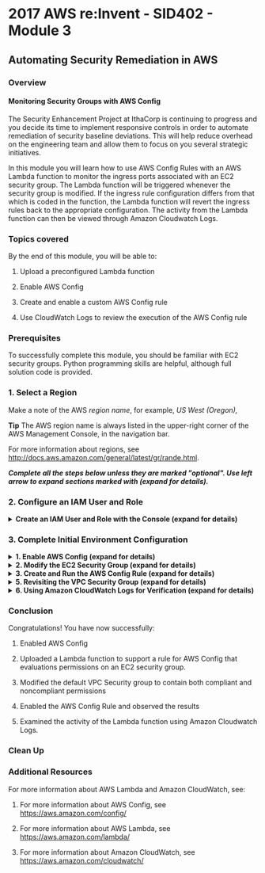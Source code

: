 # 2017 AWS re:Invent - SID402 - Module 3

## Automating Security Remediation in AWS

### Overview

#### Monitoring Security Groups with AWS Config
The Security Enhancement Project at IthaCorp is continuing to progress and you decide its time to implement responsive controls in order to automate remediation of security baseline deviations. This will help reduce overhead on the engineering team and allow them to focus on you several strategic initiatives.

In this module you will learn how to use AWS Config Rules with an AWS Lambda function to monitor the ingress ports associated with an EC2 security group. The Lambda function will be triggered whenever the
security group is modified. If the ingress rule configuration differs from that which is coded in the function, the Lambda function will revert the ingress rules back to the appropriate configuration. The
activity from the Lambda function can then be viewed through Amazon Cloudwatch Logs.

### Topics covered

By the end of this module, you will be able to:

1.  Upload a preconfigured Lambda function

2.  Enable AWS Config

3.  Create and enable a custom AWS Config rule

4.  Use CloudWatch Logs to review the execution of the AWS Config rule

### Prerequisites

To successfully complete this module, you should be familiar with EC2 security groups. Python programming skills are helpful, although full solution code is provided.

### 1. Select a Region

Make a note of the AWS *region name*, for example, *US West (Oregon),*

**Tip** The AWS region name is always listed in the upper-right corner of the AWS Management Console, in the navigation bar.

For more information about regions, see <http://docs.aws.amazon.com/general/latest/gr/rande.html>.

___Complete all the steps below unless they are marked "optional". Use left arrow to expand sections marked with (expand for details).___

### 2. Configure an IAM User and Role

<details>
<summary><strong>Create an IAM User and Role with the Console (expand for details)
</strong></summary><p>
<br/>
<probably need more instruction here>
1.  Login to the AWS Console. Create a new user (e.g. test4user) for this
    module and attach an IAM inline policy [MonitoringSGwithAWSConfigStudentPolicy.json](./templates/MonitoringSGwithAWSConfigStudentPolicy.json). You can copy the following text and paste it into the IAM console.

````
{
    "Version": "2012-10-17",
    "Statement": [
    {
        "Effect":"Allow",
        "Action":[
            "ec2:Describe*",
            "ec2:Authorize*",
            "elasticloadbalancing:*",
            "autoscaling:*",
            "cloudwatch:*",
            "elasticbeanstalk:*",
            "config:*",
            "events:*",
            "iam:*",
            "iam:AddRoleToInstanceProfile",
            "iam:CreateInstanceProfile",
            "iam:Get*",
            "iam:PassRole",
            "iam:CreateRole",
            "iam:PutRolePolicy",
            "iam:List*",
            "iam:CreatePolicyVersion",
            "iam:DeletePolicyVersion",
            "iam:CreatePolicy",
            "kms:List*",
            "kms:Get*",
            "s3:*",
            "sns:*",
            "sqs:*",
            "tag:Get*",
            "logs:*",
            "lambda:*",
            "cloudformation:*",
            "vpc:*"
        ],
        "Resource":"*"
    },
      {
      "Sid": "LimitedAttachmentPermissions",
      "Effect": "Allow",
      "Action": [
        "iam:AttachUserPolicy",
        "iam:DetachUserPolicy",
        "iam:DetachRolePolicy",
        "iam:AttachRolePolicy"
      ],
      "Resource": "*",
      "Condition": {
        "ArnEquals": {
          "iam:PolicyArn": [
            "arn:aws:iam::aws:policy/service-role/AWSConfigRole"
            ]
        }
      }
    },
      {
      "Sid": "MoreLimitedAttachmentPermissions",
      "Effect": "Allow",
      "Action": [
        "iam:AttachRolePolicy"
      ],
      "Resource": "*",
      "Condition": {
        "ArnLike": {
          "iam:PolicyArn": [
            "arn:aws:iam::*:policy/service-role/*AWSConfigDeliveryPermissions*"
            ]
        }
      }
    },
    {
        "Effect": "Deny",
        "Action": [
            "ec2:RunInstances"
        ],
        "Resource": "arn:aws:ec2:*:*:instance/*"
    }
    ]
}
````


2.  Login to the AWS console using the new user and confirm the preferred region.
</details>

### 3. Complete Initial Environment Configuration

<details>
<summary><strong>1. Enable AWS Config (expand for details)
</strong></summary><p>
<br/>

1.  On the **Services** menu, click **Config**.

2.  Click **Get Started** if you see a button with that text, else click
    **Settings**.

3.  Under Resource types to record, *uncheck* the box **Record all resources supported in this region**.

4.  Click inside of the **Specific types** box. A scroll box field will appear. Scroll down to the EC2 section and click **SecurityGroup**. You should see **EC2: Security Group** appear in the **Specific types** box. Click outside of the box to close the scroll box field.

5.  Under **Amazon S3 bucket**, select **Create a bucket**. In the **Bucket name** field, use the default name that is provided. Leave the **Prefix (optional)** text box empty. *Make sure that the Bucket Name is not already created else you will get a bucket already exist error.*

6.  Under **AWS Config Role**, select **Create a Role**. In the **Role name** field, use the default name that is provided.

7.  Click the **Next** button at the bottom right of the web page.

8.  On the **AWS Config Rules** page, do not select any rules. You will add a custom rule later. Click **Next**.

9.  On the **Review** page, click **Confirm.** After a while, you will see the **Config Dashboard** page appear.

![](./images/image3.png)

10.  Under **AWS Config on the left panel**, click the **Resources** button. A scrollable window will appear with a list of check boxes. Select (check) all of them (be sure to scroll the entire window down as some may be hidden). Make sure you select (check) **SecurityGroup.** Click **Look Up**. You will see a message telling you that resources are being loaded.

Notice that many resources appear in addition to **EC2 Security Group** even though we told AWS Config in step 9 to record the resource type **EC2 Security Group**. The reason for this is that AWS Config also tracks resources *related to* the resource we are primarily interested in because those related resources can affect the behavior of the primary resources, in this case EC2 security groups, which are being tracked. Many of these related resources are part of the environment in which you are working. We are now going to configure the settings of the default security group that has already been installed for you.
</details>

<details>
<summary><strong>2. Modify the EC2 Security Group (expand for details)
</strong></summary><p>
<br/>

1.  Click the **Services** menu and select **VPC.** The **VPC Dashboard** will appear.

2.  On the left hand side of the window click **Security Groups**.

3.  There should be one security group entry with the same **sg-** followed by some characters (Default VPC Security Group). Click on the check box. You will see the security group configuration appear below with four “folder tabs.”

4.  Click on the Inbound Rules tab and click the **Edit** button.

5.  Click in the field under **Type** column and change the type to **HTTP (80)**. Under the **Source** column, click in the field and enter **0.0.0.0/0** and then click the **Add another rule** button. The default VPC Security Group has this rule added by default normally. If it is already there, skip to next step.

6.  Click in the field under **Type** column for the new row and change the type to **HTTPS (443)**. Under the **Source** column, click in the field and enter **0.0.0.0/0** and then click the **Add another rule** button.

7.  Click in the field under **Type** column for the new row and change the type to **SMTPS (465)**. Under the **Source** column, click in the field and enter **0.0.0.0/0** and then click the **Add another rule** button.

8.  Click in the field under **Type** column for the new row and change the type to **IMAPS (993)**. Under the **Source** column, click in the field and enter **0.0.0.0/0** and click the **Save** button.

Your Inbound Rules should look like this:
![](./images/image4.png)

You have now set up the ingress configuration of the default security
</details>

<details>
<summary><strong>3. Create and Run the AWS Config Rule (expand for details)
</strong></summary><p>
<br/>

1.  Click on the **Services** menu and select **Config.** The AWS Config page will appear.

2.  On the left side of the window, click **Rules**. On the bottom of the window, you should see “*No rules. Click Add rule to create a rule”.* Go ahead and click the **Add rule** button. The **Add rule** page will appear.

3.  Click the **Add custom rule** button.

4.  In the **Name** field, enter **EC2SecurityGroup**.

5.  In the Description field enter “Restrict ingress ports to HTTP and
    HTTPS”.

6.  Click the **Create AWS Lambda function** link. Click **Author From
    Scratch** button.

7.  In the Name field enter awsconfig_lambda_security_group

8.  In the **Role** field select **Create a custom role** and a new page
    window will appear.

9.  In the **Role Name** field enter awsconfig_lambda_ec2_security_group_role

10. Click on **View Policy Document** to open the policy window and then click on the **Edit** link. Click **Ok** if a warning message appears about reading the documentation.

11. In the policy window erase the existing content and enter the following:

````
{
    "Version": "2012-10-17",
    "Statement": [
        {
            "Effect": "Allow",
            "Action": [
                "logs:CreateLogGroup",
                "logs:CreateLogStream",
                "logs:PutLogEvents"
            ],
            "Resource": "arn:aws:logs:*:*:*"
        },
        {
            "Effect": "Allow",
            "Action": [
                "config:PutEvaluations",
                "ec2:DescribeSecurityGroups",
                "ec2:AuthorizeSecurityGroupIngress",
                "ec2:RevokeSecurityGroupIngress"
            ],
            "Resource": "*"
        }
    ]
}
````

12.  Click the **Allow** button. The page will close and you will return to the Lambda **Basic Information** page.

13.  Click Create function

14.  For Code entry type select Upload a .ZIP file

15.  Click the Upload button under Function Package and upload the [awsconfig_lambda_security_group.zip](https://s3-us-west-2.amazonaws.com/sid402-artifacts/lambda/awsconfig_lambda_security_group.py.zip) file.

16.  For Runtime select Python 2.7

17.  In the Handler field enter awsconfig_lambda_security_group.lambda_handler

18.  Let the **Memory (MB)** field under Basic Settings field with the default value of 128.

19.  In the **Timeout** fields, set **min** to 1 and **sec** to 0. Lambda functions can run for a maximum of five minutes. This is particular function typically takes less than five seconds to run so allowing one minute should be more than adequate.

20.  For **VPC** under Network tab, accept the default value of **No VPC**.

21. Click “Save” button.

22. You should see Python code that looks similar to what appears below. If you don’t see code, revisit the work you did in steps 14 and 15. The part of the handler name to the left of the period must match the file name.

![](./images/image5.png)

Let’s take a look at a few things in the code. Scroll down to where you see the value **REQUIRED_PERMISSIONS**.

![](./images/image6.png)

This is an array of desired ingress IP Permissions in the format used by the **describe_security_groups()** API call which is used later in the code. Notice that the array only contains permissions for HTTP (TCP port 80) and HTTPS (TCP port 443). It does not contain the permissions we added for SMTPS (TCP port 465) and IMAPS (TCP port 993).

If the ingress permissions contain anything other than the permissions in this array, the code uses the
**authorize_security_group_ingress()** and **revoke_security_group_ingress()** calls to add or remove
permissions as appropriate. Therefore, we should expect that the SMTPS (TCP port 465) and IMAPS (TCP port 993) permissions should be removed when we run this function.

23.  On the upper right part of the page you should some text following **ARN**. Copy the text beginning with **arn:aws:lambda** all the way to the end into scratch text file or leave it in your copy/paste buffer. It should look something like this: *arn:aws:lambda:us-west-2:account number:function:awsconfig_lambda_security_group*

 Go back to the **AWS Config** page that should still be open to **Add custom rule**.

 __Note:__ If you closed the AWS Config page accidentally, then go back to the Lambda page you were just on and click **Services** and select **Config** and do steps 31-35 again and then continue below.

24.  In the **AWS Lambda function ARN** field, enter the **arn:aws:lambda** value that you copied in the previous step.

25.  For Trigger type select **Configuration changes**.

26.  For **Scope of changes** select the radio box for **Resources**. Click in the **Resources** text box**,** scroll box will appear.

27.  Pick **SecurityGroup**. You do leave **Resource identifier** empty since we only have one security group in this module.

28.  In the **Key** field enter **debug** and in the **Value** field enter **true** to generate additional data you can look at later if you choose.

29.  Click **Save**. You will return to the AWS Config Rules page. Under the **Compliance** column, you will see the function has been submitted for an initial evaluation. This initial evaluation may take several minutes to complete. This same evaluation will also take place whenever the security group is changed again in the future. Click the refresh button periodically as well to update the evaluation status.

![](./images/image7.png)

30.  Once the compliance evaluation has taken place, you should see the
    following:

![](./images/image8.png)
</details>

<details>
<summary><strong>5. Revisiting the VPC Security Group (expand for details)
</strong></summary><p>
<br/>

1.  We will now examine the VPC security group that we had previously created to allow HTTP, HTTPS, IMAPS, and SMTPS traffic. Click the **Services** menu and select **VPC**. The **VPC Dashboard** will appear.

2.  On the left hand side of the window click Security Groups.

3.  Click the **Inbound** tab that appears below. Notice that only HTTP and HTTPS traffic are permitted as shown below.

![](./images/image9.png)

 This corresponds to the **REQUIRED_PERMISSIONS** that were configured into the Lambda function as described in step 44. The Lambda function detected the additional permissions for SMTPS (TCP port 465) and IMAPS (TCP port 993) that were present in the security group and removed them. In this case, the detection happened during the initial rule validation. If you were to modify the security group again, a
 compliance evaluation would be triggered which would again invoke the Lambda function and the changes would be reverted.
</details>

<details>
<summary><strong>6. Using Amazon CloudWatch Logs for Verification (expand for details)
</strong></summary><p>
<br/>

1.  We will now use Amazon CloudWatch Logs to see what the Lambda function did. Click the **Services** menu and select **Cloudwatch.**

2.  On the left side of page, select **Logs**.

3.  Click on the link that contains **awsconfig_lambda_security_group**.

4.  Under **Log Streams**, beginning with the top link, click each link until you see an entry that contains the words **revoking for** and expand the entry. You should see something similar to this. The security group values have been blacked out. This shows that the two entries for ports 993 and 465 have been removed.

![](./images/image10.png)

5.  (Optional) If have another 15 minutes remaining, modify the ingress ports of the security group as described in steps 17-24. That will trigger another evaluation of the security group configuration. After 8-13 minutes, the ingress port configuration will revert to include only HTTP (TCP port 80) and HTTPS (TCP port 443). You will be able to verify this by revisiting the security group settings.
</details>

### Conclusion

Congratulations! You have now successfully:

1.  Enabled AWS Config

2.  Uploaded a Lambda function to support a rule for AWS Config that
    evaluations permissions on an EC2 security group.

3.  Modified the default VPC Security group to contain both compliant
    and noncompliant permissions

4.  Enabled the AWS Config Rule and observed the results

5.  Examined the activity of the Lambda function using Amazon Cloudwatch
    Logs.

### Clean Up

### Additional Resources

For more information about AWS Lambda and Amazon CloudWatch, see:

1.  For more information about AWS Config, see
    <https://aws.amazon.com/config/>

2.  For more information about AWS Lambda, see
    <https://aws.amazon.com/lambda/>

3.  For more information about Amazon CloudWatch, see
    <https://aws.amazon.com/cloudwatch/>
